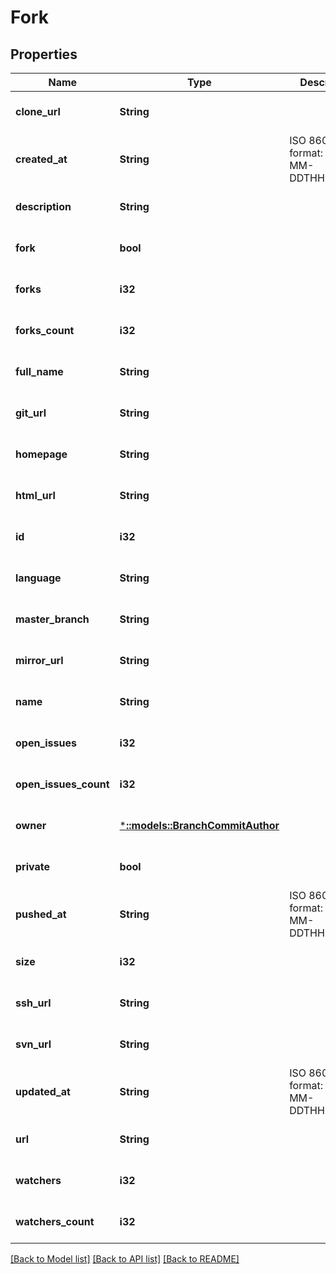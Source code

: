 # Fork

## Properties
Name | Type | Description | Notes
------------ | ------------- | ------------- | -------------
**clone_url** | **String** |  | [optional] [default to null]
**created_at** | **String** | ISO 8601 format: YYYY-MM-DDTHH:MM:SSZ | [optional] [default to null]
**description** | **String** |  | [optional] [default to null]
**fork** | **bool** |  | [optional] [default to null]
**forks** | **i32** |  | [optional] [default to null]
**forks_count** | **i32** |  | [optional] [default to null]
**full_name** | **String** |  | [optional] [default to null]
**git_url** | **String** |  | [optional] [default to null]
**homepage** | **String** |  | [optional] [default to null]
**html_url** | **String** |  | [optional] [default to null]
**id** | **i32** |  | [optional] [default to null]
**language** | **String** |  | [optional] [default to null]
**master_branch** | **String** |  | [optional] [default to null]
**mirror_url** | **String** |  | [optional] [default to null]
**name** | **String** |  | [optional] [default to null]
**open_issues** | **i32** |  | [optional] [default to null]
**open_issues_count** | **i32** |  | [optional] [default to null]
**owner** | [***::models::BranchCommitAuthor**](branch_commit_author.md) |  | [optional] [default to null]
**private** | **bool** |  | [optional] [default to null]
**pushed_at** | **String** | ISO 8601 format: YYYY-MM-DDTHH:MM:SSZ | [optional] [default to null]
**size** | **i32** |  | [optional] [default to null]
**ssh_url** | **String** |  | [optional] [default to null]
**svn_url** | **String** |  | [optional] [default to null]
**updated_at** | **String** | ISO 8601 format: YYYY-MM-DDTHH:MM:SSZ | [optional] [default to null]
**url** | **String** |  | [optional] [default to null]
**watchers** | **i32** |  | [optional] [default to null]
**watchers_count** | **i32** |  | [optional] [default to null]

[[Back to Model list]](../README.md#documentation-for-models) [[Back to API list]](../README.md#documentation-for-api-endpoints) [[Back to README]](../README.md)



